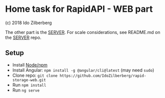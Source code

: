 # Home task for RapidAPI - WEB part

(c) 2018 Ido Zilberberg

The other part is the [SERVER](https://github.com/IdoZilberberg/rapid-storage-server).
For scale considerations, see README.md on the [SERVER](https://github.com/IdoZilberberg/rapid-storage-server) repo. 

## Setup
* Install [Node/npm](https://nodejs.org/en/) 
* Install Angular: `npm install -g @angular/cli@latest` (may need `sudo`)
* Clone repo: `git clone https://github.com/IdoZilberberg/rapid-storage-web.git`
* Run `npm install`
* Run `ng serve`

